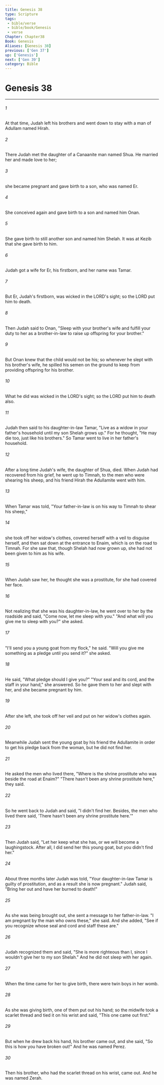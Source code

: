 ```yaml
---
title: Genesis 38
type: Scripture
tags:
 - bible/verse
 - bible/book/Genesis
 - verse
Chapter: Chapter38
Book: Genesis
Aliases: [Genesis 38]
previous: ['Gen 37']
up: ['Genesis']
next: ['Gen 39']
category: Bible
---
```

# Genesis 38

***


###### 1 
At that time, Judah left his brothers and went down to stay with a man of Adullam named Hirah. 

###### 2 
There Judah met the daughter of a Canaanite man named Shua. He married her and made love to her; 

###### 3 
she became pregnant and gave birth to a son, who was named Er. 

###### 4 
She conceived again and gave birth to a son and named him Onan. 

###### 5 
She gave birth to still another son and named him Shelah. It was at Kezib that she gave birth to him. 

###### 6 
Judah got a wife for Er, his firstborn, and her name was Tamar. 

###### 7 
But Er, Judah's firstborn, was wicked in the LORD's sight; so the LORD put him to death. 

###### 8 
Then Judah said to Onan, "Sleep with your brother's wife and fulfill your duty to her as a brother-in-law to raise up offspring for your brother." 

###### 9 
But Onan knew that the child would not be his; so whenever he slept with his brother's wife, he spilled his semen on the ground to keep from providing offspring for his brother. 

###### 10 
What he did was wicked in the LORD's sight; so the LORD put him to death also. 

###### 11 
Judah then said to his daughter-in-law Tamar, "Live as a widow in your father's household until my son Shelah grows up." For he thought, "He may die too, just like his brothers." So Tamar went to live in her father's household. 

###### 12 
After a long time Judah's wife, the daughter of Shua, died. When Judah had recovered from his grief, he went up to Timnah, to the men who were shearing his sheep, and his friend Hirah the Adullamite went with him. 

###### 13 
When Tamar was told, "Your father-in-law is on his way to Timnah to shear his sheep," 

###### 14 
she took off her widow's clothes, covered herself with a veil to disguise herself, and then sat down at the entrance to Enaim, which is on the road to Timnah. For she saw that, though Shelah had now grown up, she had not been given to him as his wife. 

###### 15 
When Judah saw her, he thought she was a prostitute, for she had covered her face. 

###### 16 
Not realizing that she was his daughter-in-law, he went over to her by the roadside and said, "Come now, let me sleep with you." "And what will you give me to sleep with you?" she asked. 

###### 17 
"I'll send you a young goat from my flock," he said. "Will you give me something as a pledge until you send it?" she asked. 

###### 18 
He said, "What pledge should I give you?" "Your seal and its cord, and the staff in your hand," she answered. So he gave them to her and slept with her, and she became pregnant by him. 

###### 19 
After she left, she took off her veil and put on her widow's clothes again. 

###### 20 
Meanwhile Judah sent the young goat by his friend the Adullamite in order to get his pledge back from the woman, but he did not find her. 

###### 21 
He asked the men who lived there, "Where is the shrine prostitute who was beside the road at Enaim?" "There hasn't been any shrine prostitute here," they said. 

###### 22 
So he went back to Judah and said, "I didn't find her. Besides, the men who lived there said, 'There hasn't been any shrine prostitute here.'" 

###### 23 
Then Judah said, "Let her keep what she has, or we will become a laughingstock. After all, I did send her this young goat, but you didn't find her." 

###### 24 
About three months later Judah was told, "Your daughter-in-law Tamar is guilty of prostitution, and as a result she is now pregnant." Judah said, "Bring her out and have her burned to death!" 

###### 25 
As she was being brought out, she sent a message to her father-in-law. "I am pregnant by the man who owns these," she said. And she added, "See if you recognize whose seal and cord and staff these are." 

###### 26 
Judah recognized them and said, "She is more righteous than I, since I wouldn't give her to my son Shelah." And he did not sleep with her again. 

###### 27 
When the time came for her to give birth, there were twin boys in her womb. 

###### 28 
As she was giving birth, one of them put out his hand; so the midwife took a scarlet thread and tied it on his wrist and said, "This one came out first." 

###### 29 
But when he drew back his hand, his brother came out, and she said, "So this is how you have broken out!" And he was named Perez. 

###### 30 
Then his brother, who had the scarlet thread on his wrist, came out. And he was named Zerah. 

